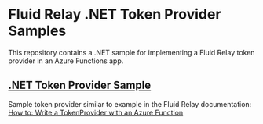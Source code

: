 # Fluid Relay .NET Token Provider Samples 

This repository contains a .NET sample for implementing a Fluid Relay token provider in an Azure Functions app.

## [.NET Token Provider Sample](/dotnet-tokenprovider-functionsapp)
Sample token provider similar to example in the Fluid Relay documentation: [How to: Write a TokenProvider with an Azure Function](https://learn.microsoft.com/en-us/azure/azure-fluid-relay/how-tos/azure-function-token-provider)
